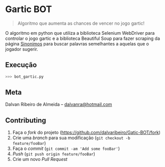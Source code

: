 # Gartic BOT
> Algoritmo que aumenta as chances de vencer no jogo gartic!


O algoritmo em python que utiliza a biblioteca Selenium WebDriver para controlar o jogo gartic e a biblioteca Beautiful Soup para fazer scraping da página [Sinonimos](https://sinonimos.com.br/) para buscar palavras semelhantes a aquelas que o jogador sugerir.


## Execução

```sh
>>> bot_gartic.py
```

## Meta

Dalvan Ribeiro de Almeida – dalvanra@hotmail.com

## Contributing

1. Faça o _fork_ do projeto (<https://github.com/dalvaribeiro/Gatic-BOT/fork>)
2. Crie uma _branch_ para sua modificação (`git checkout -b feature/fooBar`)
3. Faça o _commit_ (`git commit -am 'Add some fooBar'`)
4. _Push_ (`git push origin feature/fooBar`)
5. Crie um novo _Pull Request_
